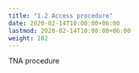 ```yaml
---
title: "1.2 Access procedure"
date: 2020-02-14T10:00:00+06:00
lastmod: 2020-02-14T10:00:00+06:00
weight: 102
---
```


TNA procedure